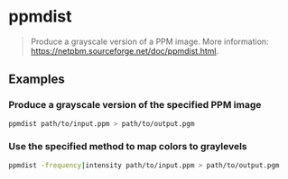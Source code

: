 # ppmdist

> Produce a grayscale version of a PPM image. More information: <https://netpbm.sourceforge.net/doc/ppmdist.html>.

## Examples

### Produce a grayscale version of the specified PPM image

```bash
ppmdist path/to/input.ppm > path/to/output.pgm
```

### Use the specified method to map colors to graylevels

```bash
ppmdist -frequency|intensity path/to/input.ppm > path/to/output.pgm
```
